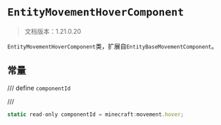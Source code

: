 # `EntityMovementHoverComponent`

> 文档版本：1.21.0.20

`EntityMovementHoverComponent`类，扩展自`EntityBaseMovementComponent`。

## 常量

/// define
`componentId`


///

```js
static read-only componentId = minecraft:movement.hover;
```


